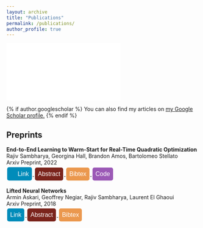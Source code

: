 ```yaml
---
layout: archive
title: "Publications"
permalink: /publications/
author_profile: true
---
```


<style>
.button {
  background-color: #4CAF50; /* Green */
  border: none;
  color: white;
  padding: 8px 8px;
  text-align: center;
  text-decoration: none;
  display: inline-block;
  font-size: 16px;
  margin: 4px 2px;
  cursor: pointer;
  border-radius: 5px;
}

.button2 {background-color: #008CBA;} /* Blue */
.button4 {background-color: #7B241C;} /* Red */ 
.button3 {background-color: #9B59B6 ;} /* Purple */ 
.button5 {background-color:#EB984E;} /* Orange-brown */
</style>

![]({{rajivsambharya.github.io}}/images/paper.pdf)


{% if author.googlescholar %}
  You can also find my articles on <u><a href="{{author.googlescholar}}">my Google Scholar profile</a>.</u>
{% endif %}

## Preprints
**End-to-End Learning to Warm-Start for Real-Time Quadratic Optimization**\
Rajiv Sambharya, Georgina Hall, Brandon Amos, Bartolomeo Stellato\
Arxiv Preprint, 2022\
<a href="https://arxiv.org/pdf/2212.08260.pdf">
<button class="button button2">
 <img src="{{rajivsambharya.github.io}}/images/paper.pdf" 
     width="15" 
     height="15" /> Link
</button>
</a>
<a href='javascript:;'
onclick='$("#abs_e2e_qp").toggle()'>
<button class="button button4">
Abstract
</button>
</a>
<a href='javascript:;'
onclick='$("#bib_e2e_qp").toggle()'>
<button class="button button5">
Bibtex
</button>
</a>
<a href="https://github.com/stellatogrp/l2ws">
<button class="button button3">
Code
</button>
</a>

<div id="abs_e2e_qp" style="text-align: justify; display: none; color: white; background-color: #7B241C" markdown="1">
First-order methods are widely used to solve convex quadratic 
programs (QPs) in real-time applications because of their low
 per-iteration cost. However, they can suffer from slow convergence 
 to accurate solutions. In this paper, we present a framework which 
 learns an effective warm-start for a popular first-order method in 
 real-time applications, Douglas-Rachford (DR) splitting, across a family
 of parametric QPs. This framework consists of two modules: a 
 feedforward neural network block, which takes as input the parameters of the QP and outputs a warm-start, and a block which performs a 
fixed number of iterations of DR splitting from this warm-start and outputs a candidate solution. A key feature of our framework is its ability to do end-to-end
learning as we differentiate through the DR iterations. To illustrate the effectiveness
of our method, we provide generalization bounds (based on Rademacher complexity)
that improve with the number of training problems and number of iterations simultaneously. We further apply our method to three real-time applications and observe that, by learning good warm-starts, we are able to significantly reduce the number of
iterations required to obtain high-quality solutions.
</div>
    
<div id="bib_e2e_qp" style="text-align: justify; display: none; color: white; background-color: #EB984E" markdown="1">
<pre>@misc{sambharya_2022_endtoend,
      title={End-to-End Learning to Warm-Start for Real-Time Quadratic Optimization}, 
      author={Rajiv Sambharya and Georgina Hall and Brandon Amos and Bartolomeo Stellato},
      year={2022},
      eprint={2212.08260},
      archivePrefix={arXiv},
      primaryClass={math.OC}
}
</pre>
</div>



**Lifted Neural Networks**\
Armin Askari, Geoffrey Negiar, Rajiv Sambharya, Laurent El Ghaoui\
Arxiv Preprint, 2018\
<a href="https://arxiv.org/pdf/1805.01532.pdf">
<button class="button button2">
Link
</button>
</a>
<a href='javascript:;'
onclick='$("#abs_lifted_nn").toggle()'>
<button class="button button4">
Abstract
</button>
</a>
<a href='javascript:;'
onclick='$("#bib_lifted_nn").toggle()'>
<button class="button button5">
Bibtex
</button>
</a>

<div id="abs_lifted_nn" style="text-align: justify; display: none; color: white; background-color: #7B241C" markdown="1">
We describe a novel family of models of multi- layer feedforward neural networks in which the activation functions are encoded via penalties in the training problem. Our approach is based on representing a non-decreasing activation function as the argmin of an appropriate convex optimization problem. The new framework allows for algorithms such as block-coordinate descent methods to be applied, in which each step is composed of a simple (no hidden layer) supervised learning problem that is parallelizable across data points and/or layers. Experiments indicate that the pro- posed models provide excellent initial guesses for weights for standard neural networks. In addition, the model provides avenues for interesting extensions, such as robustness against noisy in- puts and optimizing over parameters in activation functions.
</div>

<div id="bib_lifted_nn" style="text-align: justify; display: none; color: white; background-color: #EB984E" markdown="1">
<pre>@misc{askari_lifted_nn,
  doi = {10.48550/ARXIV.1805.01532},
  url = {https://arxiv.org/abs/1805.01532},
  author = {Askari, Armin and Negiar, Geoffrey and Sambharya, Rajiv and Ghaoui, Laurent El},
  keywords = {Machine Learning (cs.LG), Machine Learning (stat.ML), FOS: Computer and information sciences, FOS: Computer and information sciences},
  title = {Lifted Neural Networks},
  publisher = {arXiv},
  year = {2018},
  copyright = {Creative Commons Attribution Share Alike 4.0 International}
}</pre>
</div>




